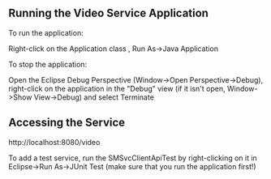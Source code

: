 ## Running the Video Service Application

To run the application:

Right-click on the Application class , Run As->Java Application

To stop the application:

Open the Eclipse Debug Perspective (Window->Open Perspective->Debug), right-click on
the application in the "Debug" view (if it isn't open, Window->Show View->Debug) and
select Terminate

## Accessing the Service

http://localhost:8080/video

To add a test service, run the SMSvcClientApiTest by right-clicking on it in 
Eclipse->Run As->JUnit Test (make sure that you run the application first!)





